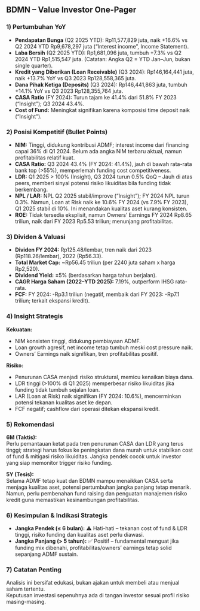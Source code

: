 ## BDMN – Value Investor One-Pager

### 1) Pertumbuhan YoY
- **Pendapatan Bunga** (Q2 2025 YTD): Rp11,577,829 juta, naik +16.6% vs Q2 2024 YTD Rp9,678,297 juta (“Interest income”, Income Statement).
- **Laba Bersih** (Q2 2025 YTD): Rp1,681,096 juta, tumbuh +7.3% vs Q2 2024 YTD Rp1,515,547 juta. (Catatan: Angka Q2 = YTD Jan–Jun, bukan single quarter).
- **Kredit yang Diberikan (Loan Receivable)** (Q3 2024): Rp146,164,441 juta, naik +13.7% YoY vs Q3 2023 Rp128,558,365 juta.
- **Dana Pihak Ketiga (Deposits)** (Q3 2024): Rp146,441,863 juta, tumbuh +14.1% YoY vs Q3 2023 Rp128,355,764 juta.
- **CASA Ratio** (FY 2024): Turun tajam ke 41.4% dari 51.8% FY 2023 (“Insight”); Q3 2024 43.4%.
- **Cost of Fund:** Meningkat signifikan karena komposisi time deposit naik (“Insight”).

### 2) Posisi Kompetitif (Bullet Points)
- **NIM:** Tinggi, didukung kontribusi ADMF; interest income dari financing capai 36% di Q1 2024. Belum ada angka NIM terbaru aktual, namun profitabilitas relatif kuat.
- **CASA Ratio:** Q3 2024 43.4% (FY 2024: 41.4%), jauh di bawah rata-rata bank top (>55%), memperlemah funding cost competitiveness.
- **LDR:** Q1 2025 > 100% (Insight), Q3 2024 turun 0.5% QoQ – Jauh di atas peers, memberi sinyal potensi risiko likuiditas bila funding tidak berkembang.
- **NPL / LAR:** NPL Q2 2025 stabil/improve (“Insight”); FY 2024 NPL turun 0.3%. Namun, Loan at Risk naik ke 10.6% FY 2024 (vs 7.9% FY 2023), Q1 2025 stabil di 10%. Ini menandakan kualitas aset kurang konsisten.
- **ROE:** Tidak tersedia eksplisit, namun Owners’ Earnings FY 2024 Rp8.65 triliun, naik dari FY 2023 Rp5.53 triliun; menunjang profitabilitas.

### 3) Dividen & Valuasi
- **Dividen FY 2024:** Rp125.48/lembar, tren naik dari 2023 (Rp118.26/lembar), 2022 (Rp56.33).
- **Total Market Cap:** ~Rp56.45 triliun (per 2240 juta saham x harga Rp2,520).
- **Dividend Yield:** ±5% (berdasarkan harga tahun berjalan).
- **CAGR Harga Saham (2022–YTD 2025):** 7.19%, outperform IHSG rata-rata.
- **FCF:** FY 2024: -Rp3.1 triliun (negatif, membaik dari FY 2023: -Rp7.1 triliun; terkait ekspansi kredit).

### 4) Insight Strategis
**Kekuatan:**  
- NIM konsisten tinggi, didukung pembiayaan ADMF.
- Loan growth agresif, net income tetap tumbuh meski cost pressure naik.
- Owners’ Earnings naik signifikan, tren profitabilitas positif.

**Risiko:**  
- Penurunan CASA menjadi risiko struktural, memicu kenaikan biaya dana.
- LDR tinggi (>100% di Q1 2025) memperbesar risiko likuiditas jika funding tidak tumbuh sejalan loan.
- LAR (Loan at Risk) naik signifikan (FY 2024: 10.6%), mencerminkan potensi tekanan kualitas aset ke depan.
- FCF negatif; cashflow dari operasi ditekan ekspansi kredit.

### 5) Rekomendasi
**6M (Taktis):**  
Perlu pemantauan ketat pada tren penurunan CASA dan LDR yang terus tinggi; strategi harus fokus ke peningkatan dana murah untuk stabilkan cost of fund & mitigasi risiko likuiditas. Jangka pendek cocok untuk investor yang siap memonitor trigger risiko funding.

**5Y (Tesis):**  
Selama ADMF tetap kuat dan BDMN mampu menaikkan CASA serta menjaga kualitas aset, potensi pertumbuhan jangka panjang tetap menarik. Namun, perlu pembenahan fund raising dan penguatan manajemen risiko kredit guna memastikan kesinambungan profitabilitas.

### 6) Kesimpulan & Indikasi Strategis
- **Jangka Pendek (≤ 6 bulan):** ⚠️ Hati-hati – tekanan cost of fund & LDR tinggi, risiko funding dan kualitas aset perlu diawasi.
- **Jangka Panjang (> 5 tahun):** ✅ Positif – fundamental menguat jika funding mix dibenahi, profitabilitas/owners’ earnings tetap solid sepanjang ADMF sustain.

### 7) Catatan Penting
Analisis ini bersifat edukasi, bukan ajakan untuk membeli atau menjual saham tertentu.  
Keputusan investasi sepenuhnya ada di tangan investor sesuai profil risiko masing-masing.
